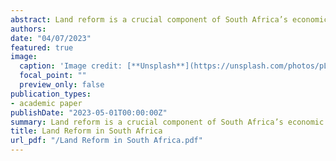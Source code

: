 ```yaml
---
abstract: Land reform is a crucial component of South Africa’s economic strategy if it is to remedy past injustices and realise a future of inclusive economic growth and social stability. This paper provides a comprehensive study of the Land Reform Policy of South Africa, starting with an exploration of the historical and socio-economic context. In particular, we discuss the three pillars of land reform and the progression of the laws that led to the Land Reform Policy that exists today. We discuss the aspects of the policy’s effectiveness, drawing on the strengths and weaknesses of the policy, as well as the unintended consequences that have arisen. We propose alternative solutions and improvements for the policy, deduced from the analysis of several case studies and insights from other countries. Opposing views are also put forward, providing a well-rounded argument and allowing for the different perspectives of all stakeholders to be considered in the study. We find that the Policy has the potential to be extremely effective if those in power will take heed of the recommendations and improvements that may be vital in propelling the Policy to reach its targets. 
authors:
date: "04/07/2023"
featured: true
image:
  caption: 'Image credit: [**Unsplash**](https://unsplash.com/photos/pLCdAaMFLTE)'
  focal_point: ""
  preview_only: false
publication_types:
- academic paper
publishDate: "2023-05-01T00:00:00Z"
summary: Land reform is a crucial component of South Africa’s economic strategy if it is to remedy past injustices and realise a future of inclusive economic growth and social stability. This paper provides a comprehensive study of the Land Reform Policy of South Africa
title: Land Reform in South Africa
url_pdf: "/Land Reform in South Africa.pdf"
---
```

